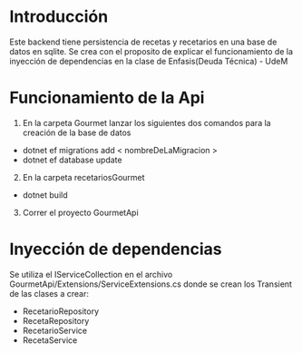 # Introducción
Este backend tiene persistencia de recetas y recetarios en una base de datos en sqlite. Se crea con el proposito de explicar el funcionamiento de la inyección de dependencias en la clase de Enfasis(Deuda Técnica) - UdeM

# Funcionamiento de la Api
1.	En la carpeta Gourmet lanzar los siguientes dos comandos para la creación de la base de datos
- dotnet ef migrations add < nombreDeLaMigracion >
- dotnet ef database update
2.	En la carpeta recetariosGourmet 
- dotnet build
3.	Correr el proyecto GourmetApi

# Inyección de dependencias
Se utiliza el IServiceCollection en el archivo GourmetApi/Extensions/ServiceExtensions.cs donde se crean los Transient de las clases a crear:
- RecetarioRepository
- RecetaRepository
- RecetarioService
- RecetaService